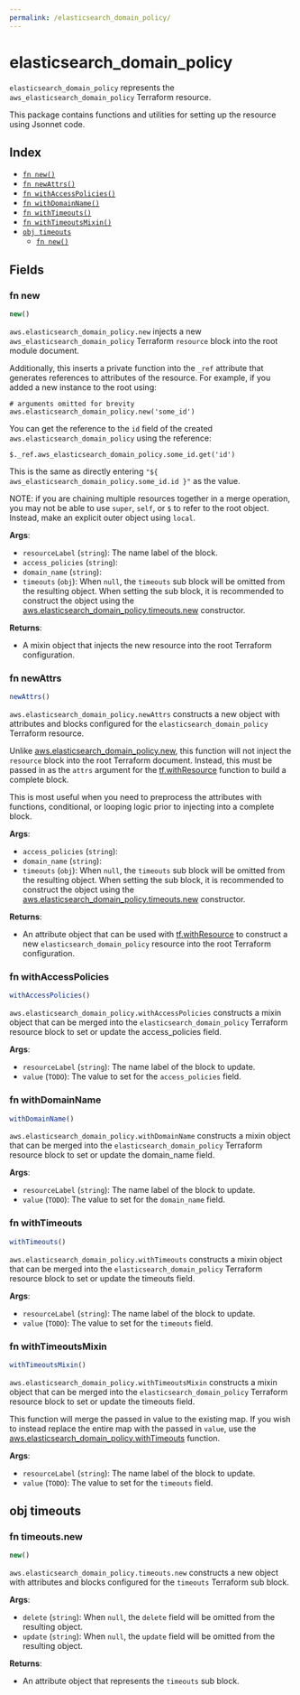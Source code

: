 ```yaml
---
permalink: /elasticsearch_domain_policy/
---
```


# elasticsearch_domain_policy

`elasticsearch_domain_policy` represents the `aws_elasticsearch_domain_policy` Terraform resource.



This package contains functions and utilities for setting up the resource using Jsonnet code.


## Index

* [`fn new()`](#fn-new)
* [`fn newAttrs()`](#fn-newattrs)
* [`fn withAccessPolicies()`](#fn-withaccesspolicies)
* [`fn withDomainName()`](#fn-withdomainname)
* [`fn withTimeouts()`](#fn-withtimeouts)
* [`fn withTimeoutsMixin()`](#fn-withtimeoutsmixin)
* [`obj timeouts`](#obj-timeouts)
  * [`fn new()`](#fn-timeoutsnew)

## Fields

### fn new

```ts
new()
```


`aws.elasticsearch_domain_policy.new` injects a new `aws_elasticsearch_domain_policy` Terraform `resource`
block into the root module document.

Additionally, this inserts a private function into the `_ref` attribute that generates references to attributes of the
resource. For example, if you added a new instance to the root using:

    # arguments omitted for brevity
    aws.elasticsearch_domain_policy.new('some_id')

You can get the reference to the `id` field of the created `aws.elasticsearch_domain_policy` using the reference:

    $._ref.aws_elasticsearch_domain_policy.some_id.get('id')

This is the same as directly entering `"${ aws_elasticsearch_domain_policy.some_id.id }"` as the value.

NOTE: if you are chaining multiple resources together in a merge operation, you may not be able to use `super`, `self`,
or `$` to refer to the root object. Instead, make an explicit outer object using `local`.

**Args**:
  - `resourceLabel` (`string`): The name label of the block.
  - `access_policies` (`string`): 
  - `domain_name` (`string`): 
  - `timeouts` (`obj`):  When `null`, the `timeouts` sub block will be omitted from the resulting object. When setting the sub block, it is recommended to construct the object using the [aws.elasticsearch_domain_policy.timeouts.new](#fn-elasticsearchdomainpolicytimeoutsnew) constructor.

**Returns**:
- A mixin object that injects the new resource into the root Terraform configuration.


### fn newAttrs

```ts
newAttrs()
```


`aws.elasticsearch_domain_policy.newAttrs` constructs a new object with attributes and blocks configured for the `elasticsearch_domain_policy`
Terraform resource.

Unlike [aws.elasticsearch_domain_policy.new](#fn-elasticsearchdomainpolicynew), this function will not inject the `resource`
block into the root Terraform document. Instead, this must be passed in as the `attrs` argument for the
[tf.withResource](https://github.com/tf-libsonnet/core/tree/main/docs#fn-withresource) function to build a complete block.

This is most useful when you need to preprocess the attributes with functions, conditional, or looping logic prior to
injecting into a complete block.

**Args**:
  - `access_policies` (`string`): 
  - `domain_name` (`string`): 
  - `timeouts` (`obj`):  When `null`, the `timeouts` sub block will be omitted from the resulting object. When setting the sub block, it is recommended to construct the object using the [aws.elasticsearch_domain_policy.timeouts.new](#fn-elasticsearchdomainpolicytimeoutsnew) constructor.

**Returns**:
  - An attribute object that can be used with [tf.withResource](https://github.com/tf-libsonnet/core/tree/main/docs#fn-withresource) to construct a new `elasticsearch_domain_policy` resource into the root Terraform configuration.


### fn withAccessPolicies

```ts
withAccessPolicies()
```

`aws.elasticsearch_domain_policy.withAccessPolicies` constructs a mixin object that can be merged into the `elasticsearch_domain_policy`
Terraform resource block to set or update the access_policies field.



**Args**:
  - `resourceLabel` (`string`): The name label of the block to update.
  - `value` (`TODO`): The value to set for the `access_policies` field.


### fn withDomainName

```ts
withDomainName()
```

`aws.elasticsearch_domain_policy.withDomainName` constructs a mixin object that can be merged into the `elasticsearch_domain_policy`
Terraform resource block to set or update the domain_name field.



**Args**:
  - `resourceLabel` (`string`): The name label of the block to update.
  - `value` (`TODO`): The value to set for the `domain_name` field.


### fn withTimeouts

```ts
withTimeouts()
```

`aws.elasticsearch_domain_policy.withTimeouts` constructs a mixin object that can be merged into the `elasticsearch_domain_policy`
Terraform resource block to set or update the timeouts field.



**Args**:
  - `resourceLabel` (`string`): The name label of the block to update.
  - `value` (`TODO`): The value to set for the `timeouts` field.


### fn withTimeoutsMixin

```ts
withTimeoutsMixin()
```

`aws.elasticsearch_domain_policy.withTimeoutsMixin` constructs a mixin object that can be merged into the `elasticsearch_domain_policy`
Terraform resource block to set or update the timeouts field.

This function will merge the passed in value to the existing map. If you wish
to instead replace the entire map with the passed in `value`, use the [aws.elasticsearch_domain_policy.withTimeouts](TODO)
function.


**Args**:
  - `resourceLabel` (`string`): The name label of the block to update.
  - `value` (`TODO`): The value to set for the `timeouts` field.


## obj timeouts



### fn timeouts.new

```ts
new()
```


`aws.elasticsearch_domain_policy.timeouts.new` constructs a new object with attributes and blocks configured for the `timeouts`
Terraform sub block.



**Args**:
  - `delete` (`string`):  When `null`, the `delete` field will be omitted from the resulting object.
  - `update` (`string`):  When `null`, the `update` field will be omitted from the resulting object.

**Returns**:
  - An attribute object that represents the `timeouts` sub block.
